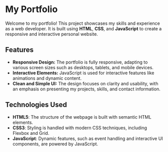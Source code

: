 # My Portfolio

Welcome to my portfolio! This project showcases my skills and experience as a web developer. It is built using **HTML**, **CSS**, and **JavaScript** to create a responsive and interactive personal website.

## Features

- **Responsive Design:** The portfolio is fully responsive, adapting to various screen sizes such as desktops, tablets, and mobile devices.
- **Interactive Elements:** JavaScript is used for interactive features like animations and dynamic content.
- **Clean and Simple UI:** The design focuses on clarity and usability, with an emphasis on presenting my projects, skills, and contact information.

## Technologies Used

- **HTML5**: The structure of the webpage is built with semantic HTML elements.
- **CSS3**: Styling is handled with modern CSS techniques, including Flexbox and Grid.
- **JavaScript**: Dynamic features, such as event handling and interactive UI components, are powered by JavaScript.